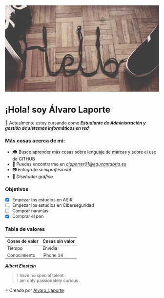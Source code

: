 ![Hello](https://github.com/LaporteAsir/LaporteAsir/blob/main/hello.jpg)

# ¡Hola! soy Álvaro Laporte

:school_satchel: Actualmente estoy cursando como **_Estudiante de Administración y gestión de sistemas informáticos en red_**

### Más cosas acerca de mi:

- :mortar_board: Busco aprender más cosas sobre lenguaje de márcas y sobre el uso de GITHUB
- :email: Puedes encontrarme en _*alaporter01@educantabria.es*_
- :camera: _Fotógrafo semiprofesional_
- :art: _Diseñador gráfico_

### Objetivos

- [x] Empezar los estudios en ASIR
- [ ] Empezar los estudios en Ciberseguridad
- [ ] Comprar naranjas
- [x] Comprar el pan
 
### Tabla de valores

Cosas de valor | Cosas sin valor
------------ | -------------
Tiempo | Envidia
Conocimiento | iPhone 14

__*Albert Einstein*__

>I have no special talent.    
>I am only passionately curious.



⭐️ Creado por [Alvaro_Laporte](https://github.com/LaporteAsir)
